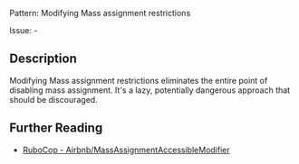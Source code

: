 Pattern: Modifying Mass assignment restrictions

Issue: -

## Description

Modifying Mass assignment restrictions eliminates the entire point of disabling mass assignment. It's a lazy, potentially dangerous approach that should be discouraged.

## Further Reading

* [RuboCop - Airbnb/MassAssignmentAccessibleModifier](https://github.com/airbnb/ruby/blob/master/rubocop-airbnb/lib/rubocop/cop/airbnb/mass_assignment_accessible_modifier.rb)
